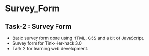 # Survey_Form
## Task-2 : Survey Form

- Basic survey form done using HTML, CSS and a bit of JavaScript.
- Survey form for Tink-Her-hack 3.0
- Task 2 for learning web development.
